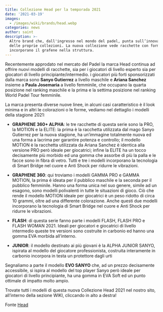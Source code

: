 ```yaml
---
title: Collezione Head per la temporada 2021
date: '2021-03-19'
images: 
  - /images/wiki/brands/head.webp
categories: news
author: saint
description: >-
  Altro brand che, dall'ingresso nel mondo del padel, punta sull’innovazione
  delle proprie collezioni. La nuova collezione vede racchette con formati esagonali ed
  incorporano il grafene nella struttura.
---
```

Recentemente approdato nel mercato del Padel la marca Head continua ad offrire nuovi modelli di racchette, sia per i giocatori di livello esperto sia per giocatori di livello principiante/intermedio. i giocatori più forti sponsorizzati dalla marca sono **Sanyo Gutierrez** a livello maschile e **Ariana Sanchez** insieme a **Paula Josemaria** a livello femminile, che occupano la quarta posizione nel ranking maschile e la prima e la settima posizione nel ranking World Padel Tour femminile.

La marca presenta diverse nuove linee, in alcuni casi caratteristico è il look minima e in altri le colorazioni o le forme, vediamo nel dettaglio i modelli della stagione 2021:   

- **GRAPHENE 360+ ALPHA**: le tre racchette di questa serie sono la PRO, la MOTION e la ELITE: la prima è la racchetta utilizzata dal mago Sanyo Gutierrez per la nuova stagione, ha un’immagine totalmente nuova ed una forma a lacrima per garantire potenza e controllo; il modello MOTION è la racchetta utilizzata da Ariana Sanchez è identica alla versione PRO però ideale per giocatrici; infine la ELITE ha un tocco decisamente più morbido ed una gomma che assorbe di più la palla e le facce sono in fibra di vetro. Tutti e tre i modelli incorporano la tecnologia di Smart Bridge nel cuore e Anti Shock per ridurre le vibrazioni. 

- **GRAPHENE 360**: qui troviamo i modelli GAMMA PRO e GAMMA MOTION, la prima é ideata per il pubblico maschile e la seconda per il pubblico femminile. Hanno una forma unica nel suo genere, simile ad un esagono, sono modelli polivalenti in tutte le situazioni di gioco. Ciò che rende il modello MOTION ideale per giocatrici è un peso ridotto di circa 10 grammi, oltre ad una differente colorazione. Anche questi due modelli incorporano la tecnologia di Smart Bridge nel cuore e Anti Shock per ridurre le vibrazioni. 

- **FLASH**: di questa serie fanno parte i modelli FLASH, FLASH PRO e FLASH WOMAN 2021. Ideali per giocatori e giocatrici di livello intermedio queste tre versioni sono costruite in carbonio ed hanno una gomma EVA morbida all’interno. 

- **JUNIOR**: il modello destinato ai più giovani è la ALPHA JUNIOR SANYO, ispirata al modello del giocatore professionista, costruita interamente in carbonio incorpora in testa un protettore dagli urti 

Segnaliamo a parte il modello **EVO SANYO** che, ad un prezzo decisamente accessibile, si ispira al modello del top player Sanyo però ideale per giocatori di livello principiante, ha una gomma in EVA Soft ed un punto ottimale di impatto molto ampio. 

Trovate tutti i modelli di questa nuova Collezione Head 2021 nel nostro sito, all’interno della sezione WIKI, cliccando in alto a destra!

Fonte [Head](https://www.head.com/es_ES/padel.html)
